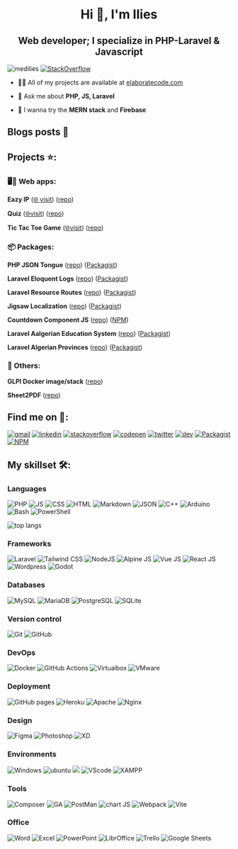 <h1 align="center">Hi 👋, I'm Ilies</h1>
<h2 align="center"> Web developer; I specialize in PHP-Laravel & Javascript  </h2>

![medilies](https://komarev.com/ghpvc/?username=medilies&style=flat-square&color=blue)
<a href="https://stackoverflow.com/users/17873304/medilies" target="_blank">
<img alt="StackOverflow" src="https://stackoverflow-badge.vercel.app/?userID=17873304" />
</a>

- 👨‍💻 All of my projects are available at [elaboratecode.com](https://elaboratecode.com)

- 💬 Ask me about **PHP, JS, Laravel**
- 🚶 I wanna try the **MERN stack** and **Firebase** 

## Blogs posts 📌
<!-- BLOG-POST-LIST:START -->
<!-- BLOG-POST-LIST:END -->

## Projects ⭐:

### 🖥️📱 Web apps:

**Eazy IP** ([🌐 visit](https://eazyip.github.io)) ([repo](https://github.com/eazyip/eazyip.github.io))

**Quiz** ([🌐visit](https://quiz.elhayatschool.com)) ([repo](https://github.com/elaborate-code/quiz))

**Tic Tac Toe Game** ([🌐visit](https://medilies.itch.io/tictactoe)) ([repo](https://github.com/medilies/tictactoe))

### 📦 Packages:

**PHP JSON Tongue** ([repo](https://github.com/elaborate-code/php-json-tongue)) ([Packagist](https://packagist.org/packages/elaborate-code/php-json-tongue))

**Laravel Eloquent Logs** ([repo](https://github.com/elaborate-code/laravel-eloquent-logs)) ([Packagist](https://packagist.org/packages/elaborate-code/laravel-eloquent-logs))

**Laravel Resource Routes** ([repo](https://github.com/elaborate-code/laravel-resource-routes)) ([Packagist](https://packagist.org/packages/elaborate-code/laravel-resource-routes))

**Jigsaw Localization** ([repo](https://github.com/elaborate-code/jigsaw-localization)) ([Packagist](https://packagist.org/packages/elaborate-code/jigsaw-localization))

**Countdown Component JS** ([repo](https://github.com/medilies/countdown-component.js)) ([NPM](https://www.npmjs.com/package/@medilies/countdown-component))

**Laravel Aalgerian Education System** ([repo](https://github.com/elaborate-code/laravel-algerian-education-system)) ([Packagist](https://packagist.org/packages/elaborate-code/laravel-algerian-education-system))

**Laravel Algerian Provinces** ([repo](https://github.com/elaborate-code/laravel-algerian-provinces)) ([Packagist](https://packagist.org/packages/elaborate-code/laravel-algerian-provinces))

### 🎈 Others:

**GLPI Docker image/stack** ([repo](https://github.com/medilies/glpi-docker))

**Sheet2PDF** ([repo](https://github.com/medilies/sheet2pdf))

## Find me on 🧢:

<!-- <a href="https://stackoverflow.com/users/17873304/medilies"><img src="https://stackoverflow.com/users/flair/17873304.png" width="208" height="58" alt="profile for medilies at Stack Overflow, Q&amp;A for professional and enthusiast programmers" title="profile for medilies at Stack Overflow, Q&amp;A for professional and enthusiast programmers"></a> -->

[![gmail](https://img.shields.io/badge/Gmail-D14836?style=for-the-badge&logo=gmail&logoColor=white)](mailto:medilies.contact@gmail.com)
[![linkedin](https://img.shields.io/badge/LinkedIn-0077B5?style=for-the-badge&logo=linkedin&logoColor=white)](https://linkedin.com/in/medilies)
[![stackoverflow](https://img.shields.io/badge/Stack_Overflow-FE7A16?style=for-the-badge&logo=stack-overflow&logoColor=white)](https://stackoverflow.com/users/17873304)
[![codepen](https://img.shields.io/badge/Codepen-000000?style=for-the-badge&logo=codepen&logoColor=white)](https://codepen.io/medilies)
[![twitter](https://img.shields.io/badge/Twitter-1DA1F2?style=for-the-badge&logo=twitter&logoColor=white)](https://twitter.com/medilies_)
[![dev](https://img.shields.io/badge/dev.to-0A0A0A?style=for-the-badge&logo=devdotto&logoColor=white)](https://dev.to/medilies)
[![Packagist](https://img.shields.io/badge/Packagist-F28D1A?style=for-the-badge&logo=Packagist&logoColor=white)](https://packagist.org/users/medilies/packages/)
[![NPM](https://img.shields.io/badge/npm-CB3837?style=for-the-badge&logo=npm&logoColor=white)](https://www.npmjs.com/~medilies)

## My skillset 🛠:

### Languages

![PHP](https://img.shields.io/badge/PHP-777BB4?style=for-the-badge&logo=php&logoColor=white)
![JS](https://img.shields.io/badge/JavaScript-323330?style=for-the-badge&logo=javascript&logoColor=F7DF1E)
![CSS](https://img.shields.io/badge/CSS3-1572B6?style=for-the-badge&logo=css3&logoColor=white)
![HTML](https://img.shields.io/badge/HTML5-E34F26?style=for-the-badge&logo=html5&logoColor=white)
![Markdown](https://img.shields.io/badge/Markdown-000000?style=for-the-badge&logo=markdown&logoColor=white)
![JSON](https://img.shields.io/badge/json-5E5C5C?style=for-the-badge&logo=json&logoColor=white)
![C++](https://img.shields.io/badge/C%2B%2B-00599C?style=for-the-badge&logo=c%2B%2B&logoColor=white)
![Arduino](https://img.shields.io/badge/Arduino-00979D?style=for-the-badge&logo=Arduino&logoColor=white)
![Bash](https://img.shields.io/badge/GNU%20Bash-4EAA25?style=for-the-badge&logo=GNU%20Bash&logoColor=white)
![PowerShell](https://img.shields.io/badge/powershell-5391FE?style=for-the-badge&logo=powershell&logoColor=white)

![top langs](https://github-readme-stats.vercel.app/api/top-langs?username=medilies&show_icons=true&locale=en&layout=compact)

### Frameworks

![Laravel](https://img.shields.io/badge/Laravel-FF2D20?style=for-the-badge&logo=laravel&logoColor=white)
![Tailwind CSS](https://img.shields.io/badge/Tailwind_CSS-38B2AC?style=for-the-badge&logo=tailwind-css&logoColor=white)
![NodeJS](https://img.shields.io/badge/Node.js-339933?style=for-the-badge&logo=nodedotjs&logoColor=white)
![Alpine JS](https://img.shields.io/badge/AlpineJS-8BC0D0?style=for-the-badge&logo=alpine.js&logoColor=black)
![Vue JS](https://img.shields.io/badge/Vue.js-35495E?style=for-the-badge&logo=vuedotjs&logoColor=4FC08D)
![React JS](https://img.shields.io/badge/React-20232A?style=for-the-badge&logo=react&logoColor=61DAFB)
![Wordpress](https://img.shields.io/badge/Wordpress-21759B?style=for-the-badge&logo=wordpress&logoColor=white)
![Godot](https://img.shields.io/badge/Godot-478CBF?style=for-the-badge&logo=GodotEngine&logoColor=white)

### Databases

![MySQL](https://img.shields.io/badge/MySQL-005C84?style=for-the-badge&logo=mysql&logoColor=white)
![MariaDB](https://img.shields.io/badge/MariaDB-003545?style=for-the-badge&logo=mariadb&logoColor=whit)
![PostgreSQL](https://img.shields.io/badge/PostgreSQL-316192?style=for-the-badge&logo=postgresql&logoColor=white)
![SQLite](https://img.shields.io/badge/SQLite-07405E?style=for-the-badge&logo=sqlite&logoColor=white)
<!-- ![Redis](https://img.shields.io/badge/redis-%23DD0031.svg?&style=for-the-badge&logo=redis&logoColor=white) -->
<!-- ![MongoDB](https://img.shields.io/badge/MongoDB-4EA94B?style=for-the-badge&logo=mongodb&logoColor=white) -->

### Version control

![Git](https://img.shields.io/badge/GIT-E44C30?style=for-the-badge&logo=git&logoColor=white)
![GitHub](https://img.shields.io/badge/GitHub-100000?style=for-the-badge&logo=github&logoColor=white)

### DevOps

![Docker](https://img.shields.io/badge/Docker-2CA5E0?style=for-the-badge&logo=docker&logoColor=white)
![GitHub Actions](https://img.shields.io/badge/GitHub_Actions-2088FF?style=for-the-badge&logo=github-actions&logoColor=white)
![Virtualbox](https://img.shields.io/badge/VirtualBox-21416b?style=for-the-badge&logo=VirtualBox&logoColor=white)
![VMware](https://img.shields.io/badge/VMware_workstation-231f20?style=for-the-badge&logo=VMware&logoColor=white)

### Deployment

![GitHub pages](https://img.shields.io/badge/GitHub%20Pages-222222?style=for-the-badge&logo=GitHub%20Pages&logoColor=white)
![Heroku](https://img.shields.io/badge/Heroku-430098?style=for-the-badge&logo=heroku&logoColor=white)
![Apache](https://img.shields.io/badge/Apache-D22128?style=for-the-badge&logo=Apache&logoColor=white)
![Nginx](https://img.shields.io/badge/Nginx-009639?style=for-the-badge&logo=nginx&logoColor=white)

### Design

![Figma](https://img.shields.io/badge/Figma-F24E1E?style=for-the-badge&logo=figma&logoColor=white)
![Photoshop](https://img.shields.io/badge/Adobe%20Photoshop-31A8FF?style=for-the-badge&logo=Adobe%20Photoshop&logoColor=black)
![XD](https://img.shields.io/badge/Adobe%20XD-470137?style=for-the-badge&logo=Adobe%20XD&logoColor=#FF61F6)
<!-- ![inskcape](https://img.shields.io/badge/Inkscape-000000?style=for-the-badge&logo=Inkscape&logoColor=white) -->
<!-- ![Gimp](https://img.shields.io/badge/gimp-5C5543?style=for-the-badge&logo=gimp&logoColor=white) -->
<!-- ![Illustrator](https://img.shields.io/badge/Adobe%20Illustrator-FF9A00?style=for-the-badge&logo=adobe%20illustrator&logoColor=white) -->

### Environments

![Windows](https://img.shields.io/badge/Windows-0078D6?style=for-the-badge&logo=windows&logoColor=white)
![ubuntu](https://img.shields.io/badge/Ubuntu-E95420?style=for-the-badge&logo=ubuntu&logoColor=white)
![](https://img.shields.io/badge/Google_chrome-4285F4?style=for-the-badge&logo=Google-chrome&logoColor=white)
![VScode](https://img.shields.io/badge/VSCode-0078D4?style=for-the-badge&logo=visual%20studio%20code&logoColor=white)
![XAMPP](https://img.shields.io/badge/Xampp-F37623?style=for-the-badge&logo=xampp&logoColor=white)

### Tools

![Composer](https://img.shields.io/badge/Composer-885630?style=for-the-badge&logo=Composer&logoColor=white)
![GA](https://img.shields.io/badge/Google%20Analytics-E37400?style=for-the-badge&logo=google%20analytics&logoColor=white)
![PostMan](https://img.shields.io/badge/Postman-FF6C37?style=for-the-badge&logo=Postman&logoColor=white)
![chart JS](https://img.shields.io/badge/Chart.js-FF6384?style=for-the-badge&logo=chartdotjs&logoColor=white)
![Webpack](https://img.shields.io/badge/Webpack-8DD6F9?style=for-the-badge&logo=Webpack&logoColor=white)
![Vite](https://img.shields.io/badge/Vite-B73BFE?style=for-the-badge&logo=vite&logoColor=FFD62E)

### Office

![Word](https://img.shields.io/badge/Microsoft_Word-2B579A?style=for-the-badge&logo=microsoft-word&logoColor=white)
![Excel](https://img.shields.io/badge/Microsoft_Excel-217346?style=for-the-badge&logo=microsoft-excel&logoColor=white)
![PowerPoint](https://img.shields.io/badge/Microsoft_PowerPoint-B7472A?style=for-the-badge&logo=microsoft-powerpoint&logoColor=white)
![LibrOffice](https://img.shields.io/badge/LibreOffice-18A303?style=for-the-badge&logo=LibreOffice&logoColor=white)
![Trello](https://img.shields.io/badge/Trello-0052CC?style=for-the-badge&logo=trello&logoColor=white)
![Google Sheets](https://img.shields.io/badge/Google%20Sheets-34A853?style=for-the-badge&logo=google-sheets&logoColor=white)
